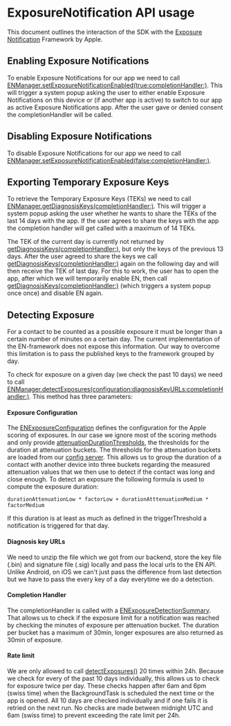 # ExposureNotification API usage
This document outlines the interaction of the SDK with the [Exposure Notification](https://developer.apple.com/documentation/exposurenotification) Framework by Apple.

## Enabling Exposure Notifications

To enable Exposure Notifications for our app we need to call [ENManager.setExposureNotificationEnabled(true:completionHandler:)](https://developer.apple.com/documentation/exposurenotification/enmanager/3583729-setexposurenotificationenabled). This will trigger a system popup asking the user to either enable Exposure Notifications on this device or (if another app is active) to switch to our app as active Exposure Notifications app. After the user gave or denied consent the completionHandler will be called.

## Disabling Exposure Notifications

To disable Exposure Notifications for our app we need to call [ENManager.setExposureNotificationEnabled(false:completionHandler:)](https://developer.apple.com/documentation/exposurenotification/enmanager/3583729-setexposurenotificationenabled).

## Exporting Temporary Exposure Keys

To retrieve the Temporary Exposure Keys (TEKs) we need to call [ENManager.getDiagnosisKeys(completionHandler:)](https://developer.apple.com/documentation/exposurenotification/enmanager/3583725-getdiagnosiskeys). This will trigger a system popup asking the user whether he wants to share the TEKs of the last 14 days with the app. If the user agrees to share the keys with the app the completion handler will get called with a maximum of 14 TEKs.

The TEK of the current day is currently not returned by [getDiagnosisKeys(completionHandler:)](https://developer.apple.com/documentation/exposurenotification/enmanager/3583725-getdiagnosiskeys), but only the keys of the previous 13 days. After the user agreed to share the keys we call [getDiagnosisKeys(completionHandler:)](https://developer.apple.com/documentation/exposurenotification/enmanager/3583725-getdiagnosiskeys) again on the following day and will then receive the TEK of last day. For this to work, the user has to open the app, after which we will temporarily enable EN, then call [getDiagnosisKeys(completionHandler:)](https://developer.apple.com/documentation/exposurenotification/enmanager/3583725-getdiagnosiskeys) (which triggers a system popup once once) and disable EN again.

## Detecting Exposure

For a contact to be counted as a possible exposure it must be longer than a certain number of minutes on a certain day. The current implementation of the EN-framework does not expose this information. Our way to overcome this limitation is to pass the published keys to the framework grouped by day.

To check for exposure on a given day (we check the past 10 days) we need to call [ENManager.detectExposures(configuration:diagnosisKeyURLs:completionHandler:)](https://developer.apple.com/documentation/exposurenotification/enmanager/3586331-detectexposures). This method has three parameters:

#### Exposure Configuration

The [ENExposureConfiguration](https://developer.apple.com/documentation/exposurenotification/enexposureconfiguration) defines the configuration for the Apple scoring of exposures. In our case we ignore most of the scoring methods and only provide [attenuationDurationThresholds](https://developer.apple.com/documentation/exposurenotification/enexposureconfiguration/3601128-attenuationdurationthresholds), the thresholds for the duration at attenuation buckets. The thresholds for the attenuation buckets are loaded from our [config server](https://github.com/DP-3T/dp3t-config-backend-ch/blob/master/dpppt-config-backend/src/main/java/org/dpppt/switzerland/backend/sdk/config/ws/model/GAENSDKConfig.java). This allows us to group the duration of a contact with another device into three buckets regarding the measured attenuation values that we then use to detect if the contact was long and close enough.
To detect an exposure the following formula is used to compute the exposure duration:
```
durationAttenuationLow * factorLow + durationAtttenuationMedium * factorMedium
```
If this duration is at least as much as defined in the triggerThreshold a notification is triggered for that day.

#### Diagnosis key URLs

We need to unzip the file which we got from our backend, store the key file (.bin) and signature file (.sig) locally and pass the local urls to the EN API. Unlike Android, on iOS we can't just pass the difference from last detection but we have to pass the every key of a day everytime we do a detection.

#### Completion Handler

The completionHandler is called with a [ENExposureDetectionSummary](https://developer.apple.com/documentation/exposurenotification/enexposuredetectionsummary). That allows us to check if the exposure limit for a notification was reached by checking the minutes of exposure per attenuation bucket. The duration per bucket has a maximum of 30min, longer exposures are also returned as 30min of exposure.

#### Rate limit

We are only allowed to call [detectExposures()](https://developer.apple.com/documentation/exposurenotification/enmanager/3586331-detectexposures) 20 times within 24h. Because we check for every of the past 10 days individually, this allows us to check for exposure twice per day. These checks happen after 6am and 6pm (swiss time) when the BackgroundTask is scheduled the next time or the app is opened. All 10 days are checked individually and if one fails it is retried on the next run. No checks are made between midnight UTC and 6am (swiss time) to prevent exceeding the rate limit per 24h.